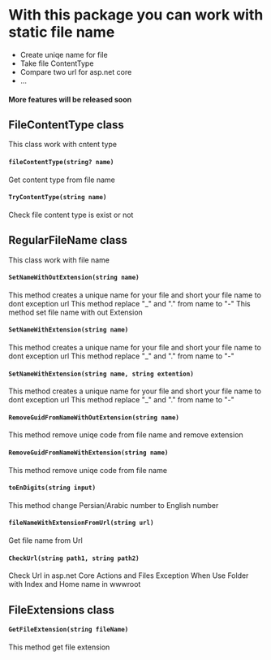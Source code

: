 # With this package you can work with static file name
* Create uniqe name for file
* Take file ContentType
* Compare two url for asp.net core
* ...
#### More features will be released soon


## FileContentType class
This class work with cntent type

#### `fileContentType(string? name)`
Get content type from file name
#### `TryContentType(string name)`
Check file content type is exist or not


## RegularFileName class
This class work with file name

#### `SetNameWithOutExtension(string name)`
This method creates a unique name for your file and short your file name to dont exception url
This method replace  "_" and "." from name to "-"
This method set file name with out Extension 
#### `SetNameWithExtension(string name)`
This method creates a unique name for your file and short your file name to dont exception url
This method replace  "_" and "." from name to "-"  
#### `SetNameWithExtension(string name, string extention)`
This method creates a unique name for your file and short your file name to dont exception url
This method replace  "_" and "." from name to "-"
#### `RemoveGuidFromNameWithOutExtension(string name)`
This method remove uniqe code from file name and remove extension
#### `RemoveGuidFromNameWithExtension(string name)`
This method remove uniqe code from file name
#### `toEnDigits(string input)`
This method change Persian/Arabic number to English number
#### `fileNameWithExtensionFromUrl(string url)`
Get file name from Url
#### `CheckUrl(string path1, string path2)`
Check Url in asp.net Core Actions and Files
Exception When Use Folder with Index and Home name in wwwroot 


## FileExtensions class

#### `GetFileExtension(string fileName)`
This method get file extension


